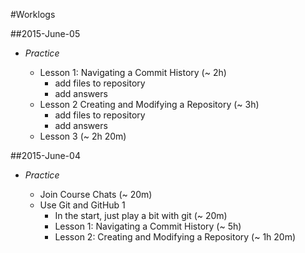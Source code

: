 #Worklogs

##2015-June-05

* *Practice*
	
	* Lesson 1: Navigating a Commit History (~ 2h)
		* add files to repository
		* add answers
	* Lesson 2 Creating and Modifying a Repository (~ 3h)
		* add files to repository
		* add answers
	* Lesson 3 (~ 2h 20m)

##2015-June-04

* *Practice*

	* Join Course Chats (~ 20m)
	* Use Git and GitHub 1 
		* In the start, just play a bit with git (~ 20m)
		* Lesson 1: Navigating a Commit History (~ 5h)
		* Lesson 2: Creating and Modifying a Repository (~ 1h 20m)
